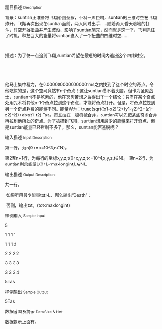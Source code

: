 <div class="panel panel-default">
<div class="area-title">
<span>
题目描述
<small>Description</small>
</span></div>
<div class="panel-body">

<p>背景：suntian正准备将飞翔带回圣殿，不料一声巨响，suntian的三维时空被飞翔炸开，飞翔再次出现在suntian面前，两人同时出手……随着两人昏天暗地的打斗，时空开始扭曲并产生波动，影响了suntian施咒，然而就是这一下，飞翔抓住了时机，释放巨大的能量将suntian送入了一个扭曲的四维时空……</p>
<p> </p>
<p>描述：为了快一点追到飞翔,suntian希望在最短的时间内逃出这个四维时空。</p>
<p> </p>
<p> </p>
<p>他马上集中精力，在0.0000000000000001ms之内找到了这个时空的奇点。令他吃惊的是，这个空间竟然有n个奇点！这让suntian摸不着头脑。但作为圣殿战士，suntian也不是吃素的，他在冥思苦想之后得出了一个结论：只有在某个奇点处用咒术将其他n-1个奇点拉到这个奇点，才能将奇点打开。但是，将奇点拉拽到另一个奇点耗费的能量不同。能量W为：trunc(sqrt((x1-x2)^2+(y1-y2)^2+(z1-z2)^2))+abs(t1-t2) Tas。奇点拉在一起将被合并，suntian可以先把某些奇点合并再拉到他所处的奇点。为了抓捕到飞翔，suntian想用最少的能量来打开奇点，但是suntian能量已经所剩不多了。那么，suntian能否逃脱呢？</p>

</div>
</div>

<div class="panel panel-default">
<div class="area-title">
<span>
输入描述
<small>Input Description</small>
</span></div>
<div class="panel-body">
<p>第一行，为n(0&lt;n&lt;=10^3,n∈N)。</p>
<p>第2至n+1行，为每行的坐标x,y,z,t(0&lt;x,y,z,t&lt;=10^4,x,y,z,t∈N)。 第n+2行，为suntian剩余能量L(0&lt;L&lt;maxlongint,L∈N)。</p>

</div>
</div>
<div  class="panel panel-default">
<div class="area-title">
<span>
输出描述
<small>Output Description</small>
</span></div>
<div class="panel-body">

<p>共一行。</p>
<p>&nbsp;如果所用最少能量tot&gt;L，那么输出&ldquo;Death&rdquo;；</p>
<p>&nbsp;否则，输出tot。(tot&lt;maxlongint)</p>

</div>
</div>


<div class="panel panel-default">
<div class="area-title">
<span>
样例输入
<small>Sample Input</small>
</span></div>
<div class="panel-body">
<p>5</p>
<p>1 1 1 1</p>
<p>1 1 1 2</p>
<p>2 2 2 2</p>
<p>3 3 3 3</p>
<p>3 3 3 4</p>
<p>5Tas</p>

</div>
</div>

<div class="panel panel-default">
<div class="area-title">
<span>
样例输出
<small>Sample Output</small>
</span></div>
<div class="panel-body">
<p>5Tas</p>

</div>
</div>

<div class="panel panel-default">
<div class="area-title">
<span>
数据范围及提示
<small>Data Size & Hint</small>
</span></div>
<div class="panel-body">
<p>数据提示上面有。</p>
</div>
</div>
